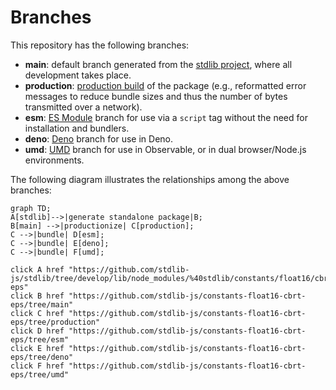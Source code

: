 <!--

@license Apache-2.0

Copyright (c) 2022 The Stdlib Authors.

Licensed under the Apache License, Version 2.0 (the "License");
you may not use this file except in compliance with the License.
You may obtain a copy of the License at

    http://www.apache.org/licenses/LICENSE-2.0

Unless required by applicable law or agreed to in writing, software
distributed under the License is distributed on an "AS IS" BASIS,
WITHOUT WARRANTIES OR CONDITIONS OF ANY KIND, either express or implied.
See the License for the specific language governing permissions and
limitations under the License.

-->

# Branches

This repository has the following branches:

-   **main**: default branch generated from the [stdlib project][stdlib-url], where all development takes place.
-   **production**: [production build][production-url] of the package (e.g., reformatted error messages to reduce bundle sizes and thus the number of bytes transmitted over a network).
-   **esm**: [ES Module][esm-url] branch for use via a `script` tag without the need for installation and bundlers.
-   **deno**: [Deno][deno-url] branch for use in Deno.
-   **umd**: [UMD][umd-url] branch for use in Observable, or in dual browser/Node.js environments.

The following diagram illustrates the relationships among the above branches:

```mermaid
graph TD;
A[stdlib]-->|generate standalone package|B;
B[main] -->|productionize| C[production];
C -->|bundle| D[esm];
C -->|bundle| E[deno];
C -->|bundle| F[umd];

click A href "https://github.com/stdlib-js/stdlib/tree/develop/lib/node_modules/%40stdlib/constants/float16/cbrt-eps"
click B href "https://github.com/stdlib-js/constants-float16-cbrt-eps/tree/main"
click C href "https://github.com/stdlib-js/constants-float16-cbrt-eps/tree/production"
click D href "https://github.com/stdlib-js/constants-float16-cbrt-eps/tree/esm"
click E href "https://github.com/stdlib-js/constants-float16-cbrt-eps/tree/deno"
click F href "https://github.com/stdlib-js/constants-float16-cbrt-eps/tree/umd"
```

[stdlib-url]: https://github.com/stdlib-js/stdlib/tree/develop/lib/node_modules/%40stdlib/constants/float16/cbrt-eps
[production-url]: https://github.com/stdlib-js/constants-float16-cbrt-eps/tree/production
[deno-url]: https://github.com/stdlib-js/constants-float16-cbrt-eps/tree/deno
[umd-url]: https://github.com/stdlib-js/constants-float16-cbrt-eps/tree/umd
[esm-url]: https://github.com/stdlib-js/constants-float16-cbrt-eps/tree/esm